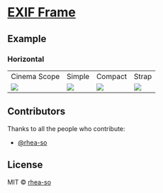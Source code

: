 # [EXIF Frame](https://exif-frame.yuru.cam)

## Example

### Horizontal

<table>
  <tr>
    <td>Cinema Scope</td>
    <td>Simple</td>
    <td>Compact</td>
    <td>Strap</td>
  </tr>

  <tr>
    <td>
      <img src="https://github.com/yurucam/exif-frame/assets/25793226/f4f98155-29a9-4514-bd7d-36d50493774d" />
    </td>
    <td>
      <img src="https://github.com/yurucam/exif-frame/assets/25793226/f968d7cd-36d9-4862-8b72-7d8466eb5d9b" />
    </td>
    <td>
      <img src="https://github.com/yurucam/exif-frame/assets/25793226/986617f7-2485-4be0-96fc-3982354c1e39" />
    </td>
    <td>
      <img src="https://github.com/yurucam/exif-frame/assets/25793226/4b88845e-c067-437a-a9ee-d2adf15f61ba" />
    </td>
  </tr>
</table>

## Contributors

Thanks to all the people who contribute:

- [@rhea-so](https://github.com/rhea-so)

## License

MIT © [rhea-so](https://github.com/rhea-so)
